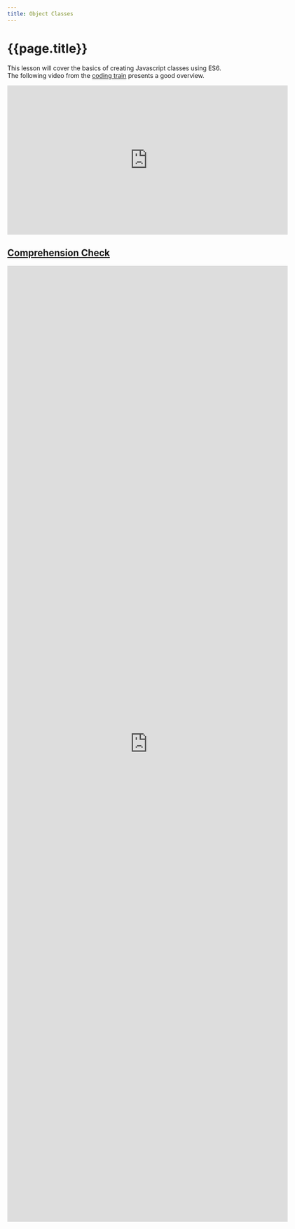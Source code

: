 ```yaml
---
title: Object Classes
---
```


# {{page.title}}

This lesson will cover the basics of creating Javascript classes using ES6. The following video from the [coding train](https://www.youtube.com/channel/UCvjgXvBlbQiydffZU7m1_aw) presents a good overview.

<iframe width="640" height="340" src="https://www.youtube.com/embed/T-HGdc8L-7w" frameborder="0" allow="accelerometer; autoplay; encrypted-media; gyroscope; picture-in-picture" allowfullscreen></iframe>

## [Comprehension Check](https://docs.google.com/forms/d/e/1FAIpQLSeuDgpZdaSNBrcDJpUmJsubYtyyyx3deezLAckHjWnAg0WCvw/viewform)
<iframe src="https://docs.google.com/forms/d/e/1FAIpQLSeuDgpZdaSNBrcDJpUmJsubYtyyyx3deezLAckHjWnAg0WCvw/viewform?embedded=true" width="640" height="2178" frameborder="0" marginheight="0" marginwidth="0">Loading...</iframe>